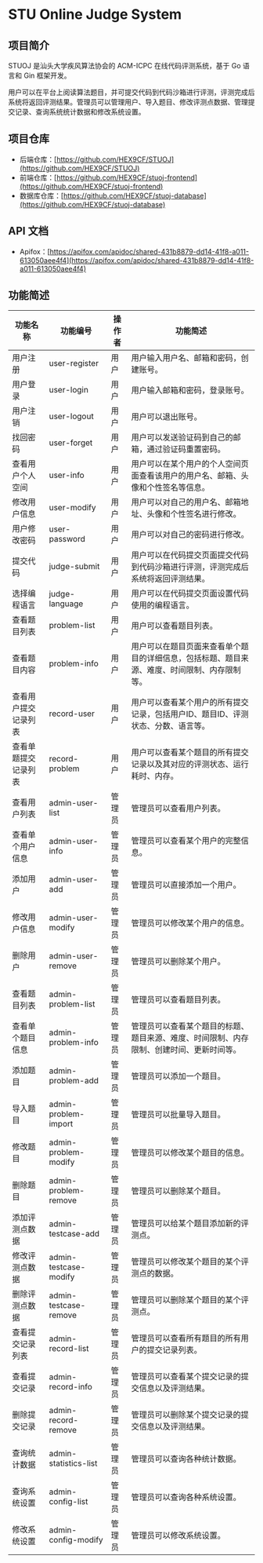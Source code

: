# STU Online Judge System

## 项目简介

STUOJ 是汕头大学疾风算法协会的 ACM-ICPC 在线代码评测系统，基于 Go 语言和 Gin 框架开发。

用户可以在平台上阅读算法题目，并可提交代码到代码沙箱进行评测，评测完成后系统将返回评测结果。管理员可以管理用户、导入题目、修改评测点数据、管理提交记录、查询系统统计数据和修改系统设置。

## 项目仓库

- 后端仓库：[https://github.com/HEX9CF/STUOJ](https://github.com/HEX9CF/STUOJ)
- 前端仓库：[https://github.com/HEX9CF/stuoj-frontend](https://github.com/HEX9CF/stuoj-frontend)
- 数据库仓库：[https://github.com/HEX9CF/stuoj-database](https://github.com/HEX9CF/stuoj-database)

## API 文档

- Apifox：[https://apifox.com/apidoc/shared-431b8879-dd14-41f8-a011-613050aee4f4](https://apifox.com/apidoc/shared-431b8879-dd14-41f8-a011-613050aee4f4)

## 功能简述

| 功能名称       | 功能编号                  | 操作者   | 功能简述                                           |
|------------|-----------------------|----------|------------------------------------------------|
| 用户注册       | user-register         | 用户     | 用户输入用户名、邮箱和密码，创建账号。                            |
| 用户登录       | user-login            | 用户     | 用户输入邮箱和密码，登录账号。                                |
| 用户注销       | user-logout           | 用户     | 用户可以退出账号。                                      |
| 找回密码       | user-forget           | 用户     | 用户可以发送验证码到自己的邮箱，通过验证码重置密码。                     |
| 查看用户个人空间   | user-info             | 用户     | 用户可以在某个用户的个人空间页面查看该用户的用户名、邮箱、头像和个性签名等信息。       |
| 修改用户信息     | user-modify           | 用户     | 用户可以对自己的用户名、邮箱地址、头像和个性签名进行修改。                  |
| 用户修改密码     | user-password         | 用户     | 用户可以对自己的密码进行修改。                                |
| 提交代码       | judge-submit          | 用户     | 用户可以在代码提交页面提交代码到代码沙箱进行评测，评测完成后系统将返回评测结果。       |
| 选择编程语言     | judge-language        | 用户     | 用户可以在代码提交页面设置代码使用的编程语言。                        |
| 查看题目列表     | problem-list          | 用户     | 用户可以查看题目列表。                                    |
| 查看题目内容     | problem-info          | 用户     | 用户可以在题目页面来查看单个题目的详细信息，包括标题、题目来源、难度、时间限制、内存限制等。 |
| 查看用户提交记录列表 | record-user           | 用户     | 用户可以查看某个用户的所有提交记录，包括用户ID、题目ID、评测状态、分数、语言等。     |
| 查看单题提交记录列表 | record-problem        | 用户     | 用户可以查看某个题目的所有提交记录以及其对应的评测状态、运行耗时、内存。           |
| 查看用户列表     | admin-user-list       | 管理员   | 管理员可以查看用户列表。                                   |
| 查看单个用户信息   | admin-user-info       | 管理员   | 管理员可以查看某个用户的完整信息。                              |
| 添加用户       | admin-user-add        | 管理员   | 管理员可以直接添加一个用户。                                 |
| 修改用户信息     | admin-user-modify     | 管理员   | 管理员可以修改某个用户的信息。                                |
| 删除用户       | admin-user-remove     | 管理员   | 管理员可以删除某个用户。                                   |
| 查看题目列表     | admin-problem-list    | 管理员   | 管理员可以查看题目列表。                                   |
| 查看单个题目信息   | admin-problem-info    | 管理员   | 管理员可以查看某个题目的标题、题目来源、难度、时间限制、内存限制、创建时间、更新时间等。   |
| 添加题目       | admin-problem-add     | 管理员   | 管理员可以添加一个题目。                                   |
| 导入题目       | admin-problem-import  | 管理员   | 管理员可以批量导入题目。                                   |
| 修改题目       | admin-problem-modify  | 管理员   | 管理员可以修改某个题目的信息。                                |
| 删除题目       | admin-problem-remove  | 管理员   | 管理员可以删除某个题目。                                   |
| 添加评测点数据    | admin-testcase-add    | 管理员   | 管理员可以给某个题目添加新的评测点。                             |
| 修改评测点数据    | admin-testcase-modify | 管理员   | 管理员可以修改某个题目的某个评测点的数据。                          |
| 删除评测点数据    | admin-testcase-remove | 管理员   | 管理员可以删除某个题目的某个评测点。                             |
| 查看提交记录列表   | admin-record-list     | 管理员   | 管理员可以查看所有题目的所有用户的提交记录列表。                       |
| 查看提交记录     | admin-record-info     | 管理员   | 管理员可以查看某个提交记录的提交信息以及评测结果。                      |
| 删除提交记录     | admin-record-remove   | 管理员   | 管理员可以删除某个提交记录的提交信息以及评测结果。                      |
| 查询统计数据     | admin-statistics-list | 管理员   | 管理员可以查询各种统计数据。                                 |
| 查询系统设置     | admin-config-list     | 管理员   | 管理员可以查询各种系统设置。                                 |
| 修改系统设置     | admin-config-modify   | 管理员   | 管理员可以修改系统设置。                                   |

